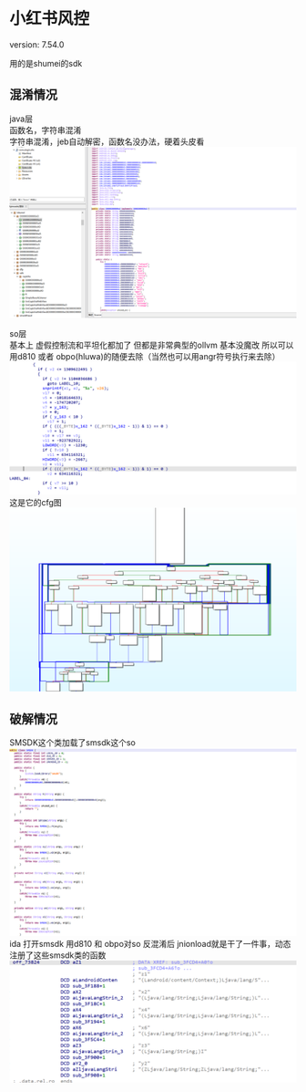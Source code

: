 # 小红书风控
version: 7.54.0

用的是shumei的sdk  


## 混淆情况
java层   
函数名，字符串混淆  
字符串混淆，jeb自动解密，函数名没办法，硬着头皮看  
![](./1.png)

so层  
基本上 虚假控制流和平坦化都加了 但都是非常典型的ollvm 基本没魔改 所以可以用d810 或者 obpo(hluwa)的随便去除（当然也可以用angr符号执行来去除）
![](./2.png)  
这是它的cfg图
![](./3.png)

## 破解情况
SMSDK这个类加载了smsdk这个so  
![](./4.png)  
ida 打开smsdk 用d810 和 obpo对so 反混淆后
jnionload就是干了一件事，动态注册了这些smsdk类的函数  
![](./5.png)



